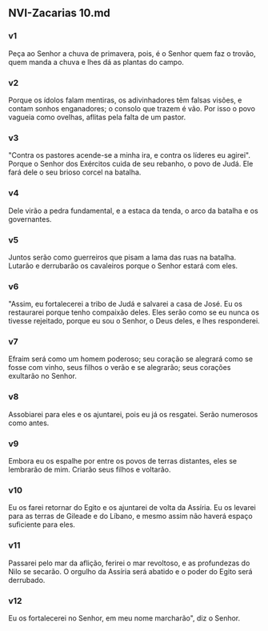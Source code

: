 ## NVI-Zacarias 10.md
### v1
 Peça ao Senhor a chuva de primavera, pois, é o Senhor quem faz o trovão, quem manda a chuva e lhes dá as plantas do campo.
### v2
 Porque os ídolos falam mentiras, os adivinhadores têm falsas visões, e contam sonhos enganadores; o consolo que trazem é vão. Por isso o povo vagueia como ovelhas, aflitas pela falta de um pastor.
### v3
 "Contra os pastores acende-se a minha ira, e contra os líderes eu agirei". Porque o Senhor dos Exércitos cuida de seu rebanho, o povo de Judá. Ele fará dele o seu brioso corcel na batalha.
### v4
 Dele virão a pedra fundamental, e a estaca da tenda, o arco da batalha e os governantes.
### v5
 Juntos serão como guerreiros que pisam a lama das ruas na batalha. Lutarão e derrubarão os cavaleiros porque o Senhor estará com eles.
### v6
 "Assim, eu fortalecerei a tribo de Judá e salvarei a casa de José. Eu os restaurarei porque tenho compaixão deles. Eles serão como se eu nunca os tivesse rejeitado, porque eu sou o Senhor, o Deus deles, e lhes responderei.
### v7
 Efraim será como um homem poderoso; seu coração se alegrará como se fosse com vinho, seus filhos o verão e se alegrarão; seus corações exultarão no Senhor.
### v8
 Assobiarei para eles e os ajuntarei, pois eu já os resgatei. Serão numerosos como antes.
### v9
 Embora eu os espalhe por entre os povos de terras distantes, eles se lembrarão de mim. Criarão seus filhos e voltarão.
### v10
 Eu os farei retornar do Egito e os ajuntarei de volta da Assíria. Eu os levarei para as terras de Gileade e do Líbano, e mesmo assim não haverá espaço suficiente para eles.
### v11
 Passarei pelo mar da aflição, ferirei o mar revoltoso, e as profundezas do Nilo se secarão. O orgulho da Assíria será abatido e o poder do Egito será derrubado.
### v12
 Eu os fortalecerei no Senhor, em meu nome marcharão", diz o Senhor.
